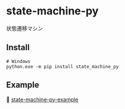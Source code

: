 # state-machine-py

状態遷移マシン

## Install

```shell
# Windows
python.exe -m pip install state_machine_py
```

## Example

📖 [state-machine-py-example](https://github.com/muzudho/state-machine-py-example)  
